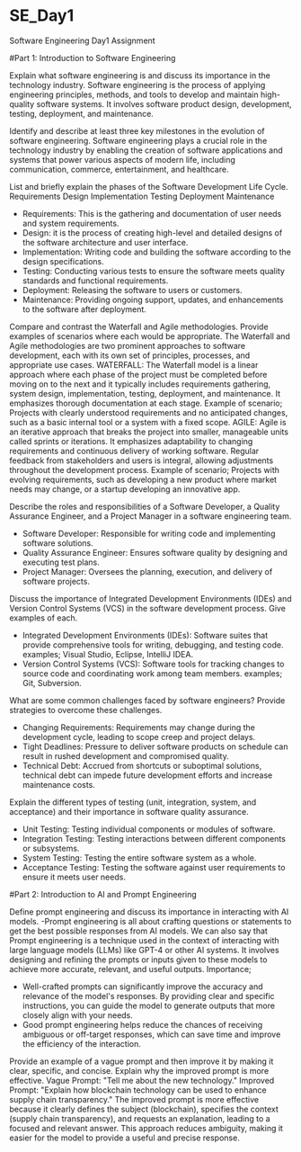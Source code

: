 # SE_Day1
Software Engineering Day1 Assignment

#Part 1: Introduction to Software Engineering

Explain what software engineering is and discuss its importance in the technology industry.
Software engineering is the process of applying engineering principles, methods, and tools to develop and maintain high-quality software systems. It involves software product design, development, testing, deployment, and maintenance.

Identify and describe at least three key milestones in the evolution of software engineering.
Software engineering plays a crucial role in the technology industry by enabling the creation of software applications and systems that power various aspects of modern life, including communication, commerce, entertainment, and healthcare.

List and briefly explain the phases of the Software Development Life Cycle.
Requirements
Design
Implementation
Testing
Deployment
Maintenance
  - Requirements: This is the gathering and documentation of user needs and system requirements.
  - Design: it is the process of creating high-level and detailed designs of the software architecture and user interface.
  - Implementation: Writing code and building the software according to the design specifications.
  - Testing: Conducting various tests to ensure the software meets quality standards and functional requirements.
  - Deployment: Releasing the software to users or customers.
  - Maintenance: Providing ongoing support, updates, and enhancements to the software after deployment.

Compare and contrast the Waterfall and Agile methodologies. Provide examples of scenarios where each would be appropriate.
The Waterfall and Agile methodologies are two prominent approaches to software development, each with its own set of principles, processes, and appropriate use cases. 
WATERFALL: 
The Waterfall model is a linear approach where each phase of the project must be completed before moving on to the next and it typically includes requirements gathering, system design, implementation, testing, deployment, and maintenance. It emphasizes thorough documentation at each stage.
Example of scenario; Projects with clearly understood requirements and no anticipated changes, such as a basic internal tool or a system with a fixed scope.
AGILE:
Agile is an iterative approach that breaks the project into smaller, manageable units called sprints or iterations. It emphasizes adaptability to changing requirements and continuous delivery of working software.
Regular feedback from stakeholders and users is integral, allowing adjustments throughout the development process.
Example of scenario; Projects with evolving requirements, such as developing a new product where market needs may change, or a startup developing an innovative app.

Describe the roles and responsibilities of a Software Developer, a Quality Assurance Engineer, and a Project Manager in a software engineering team.
  - Software Developer: Responsible for writing code and implementing software solutions.
  - Quality Assurance Engineer: Ensures software quality by designing and executing test plans.
  - Project Manager: Oversees the planning, execution, and delivery of software projects.
 
Discuss the importance of Integrated Development Environments (IDEs) and Version Control Systems (VCS) in the software development process. Give examples of each.
 - Integrated Development Environments (IDEs): Software suites that provide comprehensive tools for writing, debugging, and testing code. examples; Visual Studio, Eclipse, IntelliJ IDEA.
 - Version Control Systems (VCS): Software tools for tracking changes to source code and coordinating work among team members. examples; Git, Subversion.
 
What are some common challenges faced by software engineers? Provide strategies to overcome these challenges.
 - Changing Requirements: Requirements may change during the development cycle, leading to scope creep and project delays.
  - Tight Deadlines: Pressure to deliver software products on schedule can result in rushed development and compromised quality.
  - Technical Debt: Accrued from shortcuts or suboptimal solutions, technical debt can impede future development efforts and increase maintenance costs.


Explain the different types of testing (unit, integration, system, and acceptance) and their importance in software quality assurance.
  - Unit Testing: Testing individual components or modules of software.
  - Integration Testing: Testing interactions between different components or subsystems.
  - System Testing: Testing the entire software system as a whole.
  - Acceptance Testing: Testing the software against user requirements to ensure it meets user needs.


#Part 2: Introduction to AI and Prompt Engineering


Define prompt engineering and discuss its importance in interacting with AI models.
-Prompt engineering is all about crafting questions or statements to get the best possible responses from AI models. We can also say that Prompt engineering is a technique used in the context of interacting with large language models (LLMs) like GPT-4 or other AI systems. It involves designing and refining the prompts or inputs given to these models to achieve more accurate, relevant, and useful outputs.
Importance; 
- Well-crafted prompts can significantly improve the accuracy and relevance of the model's responses. By providing clear and specific instructions, you can guide the model to generate outputs that more closely align with your needs.
- Good prompt engineering helps reduce the chances of receiving ambiguous or off-target responses, which can save time and improve the efficiency of the interaction.

Provide an example of a vague prompt and then improve it by making it clear, specific, and concise. Explain why the improved prompt is more effective.
Vague Prompt:
"Tell me about the new technology."
Improved Prompt:
"Explain how blockchain technology can be used to enhance supply chain transparency."
The improved prompt is more effective because it clearly defines the subject (blockchain), specifies the context (supply chain transparency), and requests an explanation, leading to a focused and relevant answer. This approach reduces ambiguity, making it easier for the model to provide a useful and precise response.
